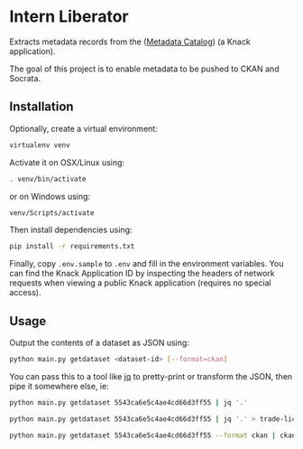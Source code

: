 # Intern Liberator
Extracts metadata records from the ([Metadata Catalog](http://metadata.phila.gov))
(a Knack application).

The goal of this project is to enable metadata to be pushed to CKAN and Socrata.

## Installation

Optionally, create a virtual environment:
```bash
virtualenv venv
```

Activate it on OSX/Linux using:
```bash
. venv/bin/activate
```
or on Windows using:
```bash
venv/Scripts/activate
```

Then install dependencies using:
```bash
pip install -r requirements.txt
```

Finally, copy `.env.sample` to `.env` and fill in the environment variables.
You can find the Knack Application ID by inspecting the headers of network
requests when viewing a public Knack application (requires no special access).

## Usage

Output the contents of a dataset as JSON using:
```bash
python main.py getdataset <dataset-id> [--format=ckan]
```

You can pass this to a tool like [jq](https://stedolan.github.io/jq/) to
pretty-print or transform the JSON, then pipe it somewhere else, ie:
```bash
python main.py getdataset 5543ca6e5c4ae4cd66d3ff55 | jq '.'

python main.py getdataset 5543ca6e5c4ae4cd66d3ff55 | jq '.' > trade-licenses.json

python main.py getdataset 5543ca6e5c4ae4cd66d3ff55 --format ckan | ckanapi action package_patch -i -r <hostname> -a <apikey>
```
